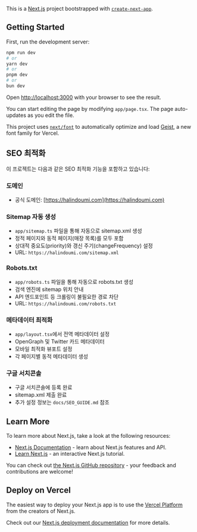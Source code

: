 This is a [Next.js](https://nextjs.org) project bootstrapped with [`create-next-app`](https://nextjs.org/docs/app/api-reference/cli/create-next-app).

## Getting Started

First, run the development server:

```bash
npm run dev
# or
yarn dev
# or
pnpm dev
# or
bun dev
```

Open [http://localhost:3000](http://localhost:3000) with your browser to see the result.

You can start editing the page by modifying `app/page.tsx`. The page auto-updates as you edit the file.

This project uses [`next/font`](https://nextjs.org/docs/app/building-your-application/optimizing/fonts) to automatically optimize and load [Geist](https://vercel.com/font), a new font family for Vercel.

## SEO 최적화

이 프로젝트는 다음과 같은 SEO 최적화 기능을 포함하고 있습니다:

### 도메인

- 공식 도메인: [https://halindoumi.com](https://halindoumi.com)

### Sitemap 자동 생성

- `app/sitemap.ts` 파일을 통해 자동으로 sitemap.xml 생성
- 정적 페이지와 동적 페이지(매장 목록)를 모두 포함
- 상대적 중요도(priority)와 갱신 주기(changeFrequency) 설정
- URL: `https://halindoumi.com/sitemap.xml`

### Robots.txt

- `app/robots.ts` 파일을 통해 자동으로 robots.txt 생성
- 검색 엔진에 sitemap 위치 안내
- API 엔드포인트 등 크롤링이 불필요한 경로 차단
- URL: `https://halindoumi.com/robots.txt`

### 메타데이터 최적화

- `app/layout.tsx`에서 전역 메타데이터 설정
- OpenGraph 및 Twitter 카드 메타데이터
- 모바일 최적화 뷰포트 설정
- 각 페이지별 동적 메타데이터 생성

### 구글 서치콘솔

- 구글 서치콘솔에 등록 완료
- sitemap.xml 제출 완료
- 추가 설정 정보는 `docs/SEO_GUIDE.md` 참조

## Learn More

To learn more about Next.js, take a look at the following resources:

- [Next.js Documentation](https://nextjs.org/docs) - learn about Next.js features and API.
- [Learn Next.js](https://nextjs.org/learn) - an interactive Next.js tutorial.

You can check out [the Next.js GitHub repository](https://github.com/vercel/next.js) - your feedback and contributions are welcome!

## Deploy on Vercel

The easiest way to deploy your Next.js app is to use the [Vercel Platform](https://vercel.com/new?utm_medium=default-template&filter=next.js&utm_source=create-next-app&utm_campaign=create-next-app-readme) from the creators of Next.js.

Check out our [Next.js deployment documentation](https://nextjs.org/docs/app/building-your-application/deploying) for more details.
